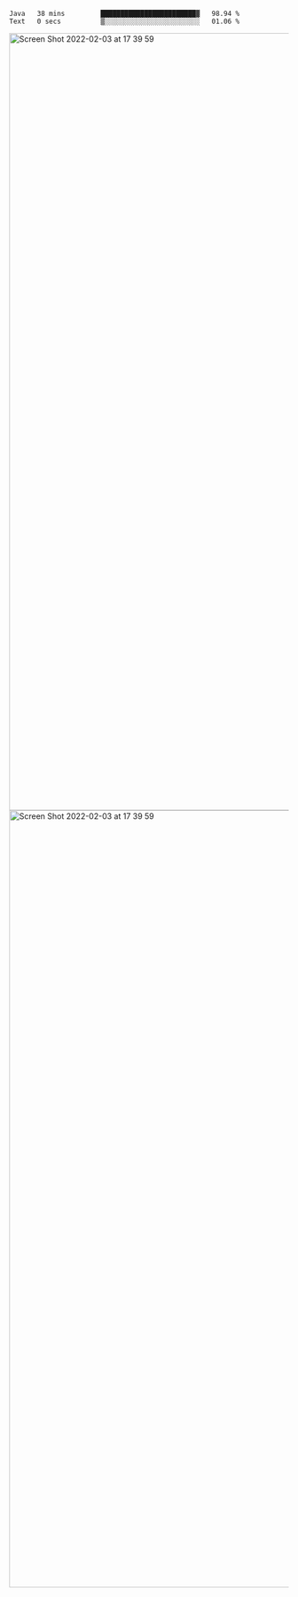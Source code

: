 <!--START_SECTION:waka-->

```text
Java   38 mins         ████████████████████████▓   98.94 %
Text   0 secs          ▒░░░░░░░░░░░░░░░░░░░░░░░░   01.06 %
```

<!--END_SECTION:waka-->

<img width="1400" alt="Screen Shot 2022-02-03 at 17 39 59" src="https://user-images.githubusercontent.com/45716542/152387304-f2b60485-53a6-4f4b-a818-5cefb1b0c0ae.png">
<img width="1400" alt="Screen Shot 2022-02-03 at 17 39 59" src="https://user-images.githubusercontent.com/45716542/152387273-ea5cdf21-2a45-44da-8bef-00c1763b1d42.png">
